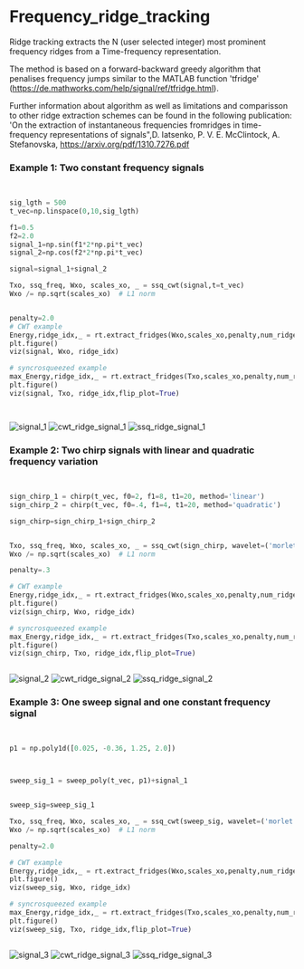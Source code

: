 # Frequency_ridge_tracking
Ridge tracking extracts the N (user selected integer) most prominent frequency ridges from a Time-frequency representation. 

The method is based on a forward-backward greedy algorithm that penalises frequency jumps similar to the MATLAB function 'tfridge' (https://de.mathworks.com/help/signal/ref/tfridge.html). 

Further information about algorithm as well as limitations and comparisson to other ridge extraction schemes can be found in the following publication:
 'On the extraction of instantaneous frequencies fromridges in time-frequency representations of signals",D. Iatsenko, P. V. E. McClintock, A. Stefanovska, https://arxiv.org/pdf/1310.7276.pdf



### Example 1: Two constant frequency signals

```python

    
sig_lgth = 500
t_vec=np.linspace(0,10,sig_lgth)

f1=0.5
f2=2.0
signal_1=np.sin(f1*2*np.pi*t_vec)
signal_2=np.cos(f2*2*np.pi*t_vec)

signal=signal_1+signal_2

Txo, ssq_freq, Wxo, scales_xo, _ = ssq_cwt(signal,t=t_vec)
Wxo /= np.sqrt(scales_xo)  # L1 norm


penalty=2.0
# CWT example
Energy,ridge_idx,_ = rt.extract_fridges(Wxo,scales_xo,penalty,num_ridges=2,BW=25)
plt.figure()
viz(signal, Wxo, ridge_idx)

# syncrosqueezed example
max_Energy,ridge_idx,_ = rt.extract_fridges(Txo,scales_xo,penalty,num_ridges=2,BW=2)
plt.figure()
viz(signal, Txo, ridge_idx,flip_plot=True)




```

![signal_1](/imgs/signal_1.png)
![cwt_ridge_signal_1](/imgs/cwt_signal_1_ridge.png)
![ssq_ridge_signal_1](/imgs/ssq_signal_1_ridge.png)

### Example 2: Two chirp signals with linear and quadratic frequency variation

```python

    
sign_chirp_1 = chirp(t_vec, f0=2, f1=8, t1=20, method='linear')
sign_chirp_2 = chirp(t_vec, f0=.4, f1=4, t1=20, method='quadratic')

sign_chirp=sign_chirp_1+sign_chirp_2


Txo, ssq_freq, Wxo, scales_xo, _ = ssq_cwt(sign_chirp, wavelet=('morlet'),t=t_vec)
Wxo /= np.sqrt(scales_xo)  # L1 norm

penalty=.3

# CWT example
Energy,ridge_idx,_ = rt.extract_fridges(Wxo,scales_xo,penalty,num_ridges=2,BW=25)
plt.figure()
viz(sign_chirp, Wxo, ridge_idx)

# syncrosqueezed example
max_Energy,ridge_idx,_ = rt.extract_fridges(Txo,scales_xo,penalty,num_ridges=2,BW=2)
plt.figure()
viz(sign_chirp, Txo, ridge_idx,flip_plot=True)



```

![signal_2](/imgs/signal_2.png)
![cwt_ridge_signal_2](/imgs/cwt_signal_2_ridge.png)
![ssq_ridge_signal_2](/imgs/ssq_signal_2_ridge.png)

### Example 3: One sweep signal and one constant frequency signal

```python

    
p1 = np.poly1d([0.025, -0.36, 1.25, 2.0])



sweep_sig_1 = sweep_poly(t_vec, p1)+signal_1


sweep_sig=sweep_sig_1

Txo, ssq_freq, Wxo, scales_xo, _ = ssq_cwt(sweep_sig, wavelet=('morlet'),t=t_vec)
Wxo /= np.sqrt(scales_xo)  # L1 norm

penalty=2.0

# CWT example
Energy,ridge_idx,_ = rt.extract_fridges(Wxo,scales_xo,penalty,num_ridges=2,BW=25)
plt.figure()
viz(sweep_sig, Wxo, ridge_idx)

# syncrosqueezed example
max_Energy,ridge_idx,_ = rt.extract_fridges(Txo,scales_xo,penalty,num_ridges=2,BW=2)
plt.figure()
viz(sweep_sig, Txo, ridge_idx,flip_plot=True)



```

![signal_3](/imgs/signal_3.png)
![cwt_ridge_signal_3](/imgs/cwt_signal_3_ridge.png)
![ssq_ridge_signal_3](/imgs/ssq_signal_3_ridge.png)
